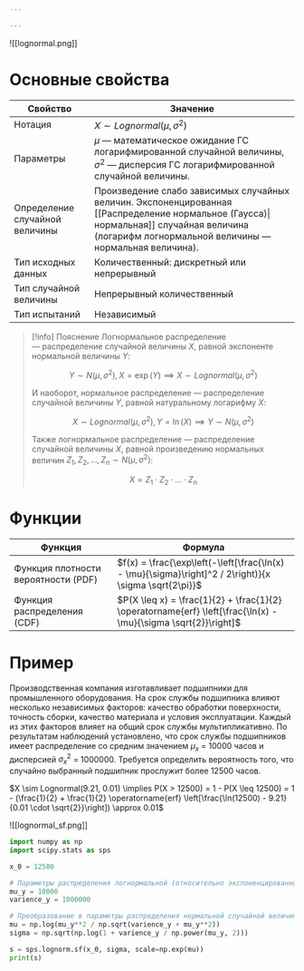 ```yaml
---

---
```


![[lognormal.png]]

# Основные свойства

| Свойство                       | Значение                                                                                                                                                                                         |
| ------------------------------ | ------------------------------------------------------------------------------------------------------------------------------------------------------------------------------------------------ |
| Нотация                        | $X \sim Lognormal(\mu, \sigma^2)$                                                                                                                                                                |
| Параметры                      | $\mu$ — математическое ожидание ГС логарифмированной случайной величины, $\sigma^2$ — дисперсия ГС логарифмированной случайной величины.                                                         |
| Определение случайной величины | Произведение слабо зависимых случайных величин. Экспоненцированная [[Распределение нормальное (Гаусса)\|нормальная]] случайная величина (логарифм логнормальной величины — нормальная величина). |
| Тип исходных данных            | Количественный: дискретный или непрерывный                                                                                                                                                       |
| Тип случайной величины         | Непрерывный количественный                                                                                                                                                                       |
| Тип испытаний                  | Независимый                                                                                                                                                                                      |

> [!info] Пояснение
> Логнормальное распределение — распределение случайной величины $X$, равной экспоненте нормальной величины $Y$:
> 
> $$Y \sim N(\mu, \sigma^2), X = \exp(Y) \implies X \sim Lognormal(\mu, \sigma^2)$$
> 
> И наоборот, нормальное распределение — распределение случайной величины $Y$, равной натуральному логарифму $X$:
> 
> $$X \sim Lognormal(\mu, \sigma^2), Y = \ln(X) \implies Y \sim N(\mu, \sigma^2)$$
> 
> Также логнормальное распределение — распределение случайной величины $X$, равной произведению нормальных величин $Z_{1}, Z_{2}, \dots, Z_{n} \sim N(\mu, \sigma^2)$:
> 
> $$X = Z_{1} \cdot Z_{2} \cdot \dots \cdot Z_{n}$$
> 

# Функции

| Функция                             | Формула                                                                                                        |
| ----------------------------------- | -------------------------------------------------------------------------------------------------------------- |
| Функция плотности вероятности (PDF) | $f(x) = \frac{\exp\left(-\left[\frac{\ln(x) - \mu}{\sigma}\right]^2 / 2\right)}{x \sigma \sqrt{2\pi}}$         |
| Функция распределения (CDF)         | $P(X \leq x) = \frac{1}{2} + \frac{1}{2} \operatorname{erf} \left[\frac{\ln(x) - \mu}{\sigma \sqrt{2}}\right]$ |

# Пример

Производственная компания изготавливает подшипники для промышленного оборудования. На срок службы подшипника влияют несколько независимых факторов: качество обработки поверхности, точность сборки, качество материала и условия эксплуатации. Каждый из этих факторов влияет на общий срок службы мультипликативно. По результатам наблюдений установлено, что срок службы подшипников имеет распределение со средним значением $\mu_{x}$ = 10000 часов и дисперсией $\sigma^2_{x}$ = 1000000. Требуется определить вероятность того, что случайно выбранный подшипник прослужит более 12500 часов.

$X \sim Lognormal(9.21, 0.01) \implies P(X > 12500) = 1 - P(X \leq 12500) = 1 - (\frac{1}{2} + \frac{1}{2} \operatorname{erf} \left[\frac{\ln(12500) - 9.21}{0.01 \cdot  \sqrt{2}}\right]) \approx 0.01$

![[lognormal_sf.png]]

```python
import numpy as np
import scipy.stats as sps

x_0 = 12500

# Параметры распределения логнормальной (относительно экспоненцированной) случайной величины X = exp(Y) ~ Lognormal(mu, sigma^2)
mu_y = 10000
varience_y = 1000000

# Преобразование в параметры распределения нормальной случайной величины Y = ln(X) ~ N(mu, sigma^2)
mu = np.log(mu_y**2 / np.sqrt(varience_y + mu_y**2))
sigma = np.sqrt(np.log(1 + varience_y / np.power(mu_y, 2)))

s = sps.lognorm.sf(x_0, sigma, scale=np.exp(mu))
print(s)
```
